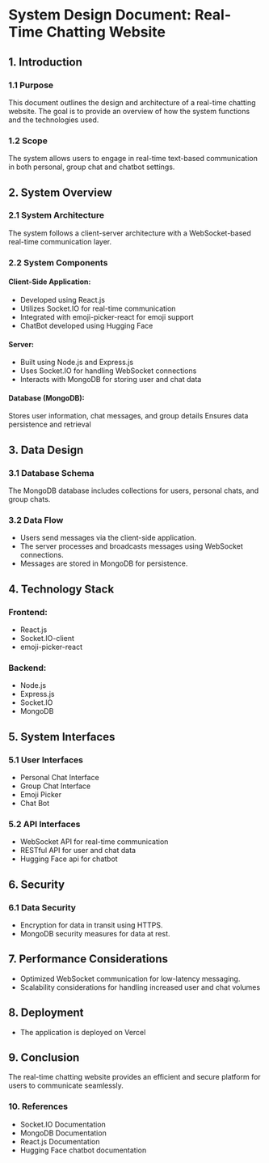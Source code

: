 # System Design Document: Real-Time Chatting Website

## 1. Introduction

### 1.1 Purpose

This document outlines the design and architecture of a real-time chatting website. The goal is to provide an overview of how the system functions and the technologies used.

### 1.2 Scope

The system allows users to engage in real-time text-based communication in both personal, group chat and chatbot settings.

## 2. System Overview

### 2.1 System Architecture

The system follows a client-server architecture with a WebSocket-based real-time communication layer.

### 2.2 System Components
#### Client-Side Application:

- Developed using React.js
- Utilizes Socket.IO for real-time communication
- Integrated with emoji-picker-react for emoji support
- ChatBot developed using Hugging Face

#### Server:

- Built using Node.js and Express.js
- Uses Socket.IO for handling WebSocket connections
- Interacts with MongoDB for storing user and chat data

#### Database (MongoDB):

Stores user information, chat messages, and group details
Ensures data persistence and retrieval

## 3. Data Design

### 3.1 Database Schema

The MongoDB database includes collections for users, personal chats, and group chats.

### 3.2 Data Flow

- Users send messages via the client-side application.
- The server processes and broadcasts messages using WebSocket connections.
- Messages are stored in MongoDB for persistence.

## 4. Technology Stack

### Frontend:
- React.js
- Socket.IO-client
- emoji-picker-react

### Backend:

- Node.js
- Express.js
- Socket.IO
- MongoDB

## 5.  System Interfaces

### 5.1 User Interfaces

- Personal Chat Interface
- Group Chat Interface
- Emoji Picker
- Chat Bot

### 5.2 API Interfaces

- WebSocket API for real-time communication
- RESTful API for user and chat data
- Hugging Face api for chatbot

## 6. Security

### 6.1 Data Security

- Encryption for data in transit using HTTPS.
- MongoDB security measures for data at rest.

## 7.  Performance Considerations

- Optimized WebSocket communication for low-latency messaging.
- Scalability considerations for handling increased user and chat volumes

## 8. Deployment

- The application is deployed on Vercel

## 9. Conclusion

The real-time chatting website provides an efficient and secure platform for users to communicate seamlessly.

### 10. References

- Socket.IO Documentation
- MongoDB Documentation
- React.js Documentation
- Hugging Face chatbot documentation
